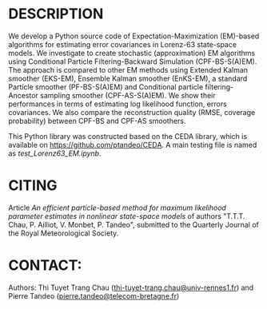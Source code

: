 # DESCRIPTION

We develop a Python source code of Expectation-Maximization (EM)-based algorithms for estimating error covariances in Lorenz-63 state-space models. We investigate to create stochastic (approximation) EM algorithms using Conditional Particle Filtering-Backward Simulation (CPF-BS-S(A)EM). The approach is compared to other EM methods using Extended Kalman smoother (EKS-EM), Ensemble Kalman smoother (EnKS-EM), a standard Particle smoother (PF-BS-S(A)EM) and Conditional particle filtering-Ancestor sampling smoother (CPF-AS-S(A)EM). We show their performances in terms of estimating log likelihood function, errors covariances. We also compare the reconstruction quality (RMSE, coverage probability) between CPF-BS and CPF-AS smoothers.

This Python library was constructed based on the CEDA library, which is available on https://github.com/ptandeo/CEDA. A main testing file is named as *test_Lorenz63_EM.ipynb*. 

# CITING
Article *An efficient particle-based method for maximum likelihood parameter estimates in nonlinear state-space models* of authors "T.T.T. Chau, P. Ailliot, V. Monbet, P. Tandeo", submitted to the Quarterly Journal of the Royal Meteorological Society.

# CONTACT:
Authors: Thi Tuyet Trang Chau (thi-tuyet-trang.chau@univ-rennes1.fr) and Pierre Tandeo (pierre.tandeo@telecom-bretagne.fr)
